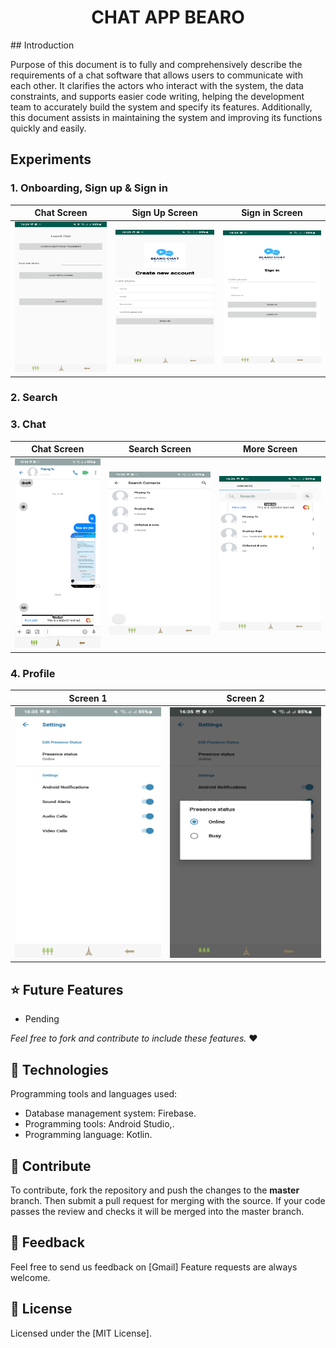 <p align="center">
 <h1 align="center">CHAT APP BEARO</h1>
</p>
## Introduction

Purpose of this document is to fully and comprehensively describe the requirements of a chat software that allows users to communicate with each other. It clarifies the actors who interact with the system, the data constraints, and supports easier code writing, helping the development team to accurately build the system and specify its features. Additionally, this document assists in maintaining the system and improving its functions quickly and easily.
## Experiments
### 1. Onboarding, Sign up & Sign in

|            Chat Screen            |           Sign Up Screen            |              Sign in Screen               |
| :-------------------------------: | :--------------------------------------: | :--------------------------------------: |
| ![](./docs/home.png) | ![](./docs/signup.png) | ![](./docs/signin.png) |

### 2. Search

### 3. Chat

|            Chat Screen            |            Search Screen            |             More Screen               |
| :-------------------------------: | :--------------------------------------: | :--------------------------------------: |
|    ![](./docs/chatvschat.png)    |    ![](./docs/search.png)    |    ![](./docs/chat.png)    |

### 4. Profile


|            Screen 1             |           Screen 2            |
| :----------------------------------: | :--------------------------------: |
|      ![](./docs/profile1.png)    |    ![](./docs/profile2.png)    |

## ⭐ Future Features

-   Pending

_Feel free to fork and contribute to include these features._ ❤︎

## 🚀 Technologies

 Programming tools and languages used:
  -   Database management system: Firebase.
  -   Programming tools: Android Studio,.
  -   Programming language: Kotlin.

## 🤝 Contribute

To contribute, fork the repository and push the changes to the **master** branch. Then submit a pull request for merging with the source. If your code passes the review and checks it will be merged into the master branch.

## 💬 Feedback

Feel free to send us feedback on [Gmail] Feature requests are always welcome.

## 📝 License

Licensed under the [MIT License].
